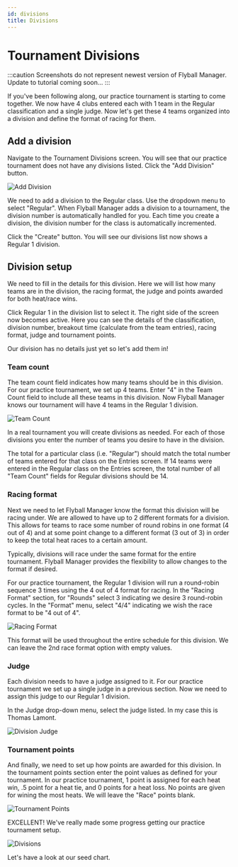 ```yaml
---
id: divisions
title: Divisions
---
```


# Tournament Divisions

:::caution
Screenshots do not represent newest version of Flyball Manager. Update to tutorial coming soon...
:::

If you've been following along, our practice tournament is starting to come together. We now have 4 clubs entered each with 1 team in the Regular classification and a single judge. Now let's get these 4 teams organized into a division and define the format of racing for them.

## Add a division

Navigate to the Tournament Divisions screen. You will see that our practice tournament does not have any divisions listed. Click the "Add Division" button.

![Add Division](/img/divisions-add-division.svg)

We need to add a division to the Regular class. Use the dropdown menu to select "Regular". When Flyball Manager adds a division to a tournament, the division number is automatically handled for you. Each time you create a division, the division number for the class is automatically incremented.

Click the "Create" button. You will see our divisions list now shows a Regular 1 division.

## Division setup

We need to fill in the details for this division. Here we will list how many teams are in the division, the racing format, the judge and points awarded for both heat/race wins.

Click Regular 1 in the division list to select it. The right side of the screen now becomes active. Here you can see the details of the classification, division number, breakout time (calculate from the team entries), racing format, judge and tournament points.

Our division has no details just yet so let's add them in!

### Team count

The team count field indicates how many teams should be in this division. For our practice tournament, we set up 4 teams. Enter "4" in the Team Count field to include all these teams in this division. Now Flyball Manager knows our tournament will have 4 teams in the Regular 1 division.

![Team Count](/img/divisions-team-count.svg)

In a real tournament you will create divisions as needed. For each of those divisions you enter the number of teams you desire to have in the division.

The total for a particular class (i.e. "Regular") should match the total number of teams entered for that class on the Entries screen. If 14 teams were entered in the Regular class on the Entries screen, the total number of all "Team Count" fields for Regular divisions should be 14.

### Racing format

Next we need to let Flyball Manager know the format this division will be racing under. We are allowed to have up to 2 different formats for a division. This allows for teams to race some number of round robins in one format (4 out of 4) and at some point change to a different format (3 out of 3) in order to keep the total heat races to a certain amount.

Typically, divisions will race under the same format for the entire tournament. Flyball Manager provides the flexibility to allow changes to the format if desired.

For our practice tournament, the Regular 1 division will run a round-robin sequence 3 times using the 4 out of 4 format for racing. In the "Racing Format" section, for "Rounds" select 3 indicating we desire 3 round-robin cycles. In the "Format" menu, select "4/4" indicating we wish the race format to be "4 out of 4".

![Racing Format](/img/divisions-racing-format.svg)

This format will be used throughout the entire schedule for this division. We can leave the 2nd race format option with empty values.

### Judge

Each division needs to have a judge assigned to it. For our practice tournament we set up a single judge in a previous section. Now we need to assign this judge to our Regular 1 division.

In the Judge drop-down menu, select the judge listed. In my case this is Thomas Lamont.

![Division Judge](/img/divisions-judge.svg)

### Tournament points

And finally, we need to set up how points are awarded for this division. In the tournament points section enter the point values as defined for your tournament. In our practice tournament, 1 point is assigned for each heat win, .5 point for a heat tie, and 0 points for a heat loss. No points are given for wining the most heats. We will leave the "Race" points blank.

![Tournament Points](/img/divisions-tournament-points.svg)

EXCELLENT! We've really made some progress getting our practice tournament setup.

![Divisions](/img/divisions-screen.svg)

Let's have a look at our seed chart.
